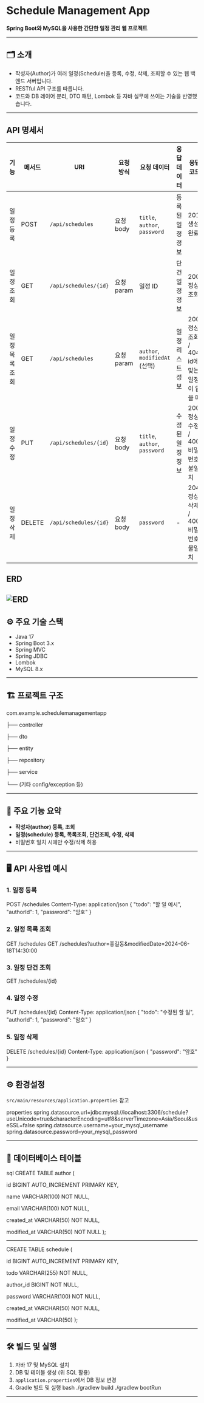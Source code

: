 # Schedule Management App

**Spring Boot와 MySQL을 사용한 간단한 일정 관리 웹 프로젝트**

---

## 🗂️ 소개

- 작성자(Author)가 여러 일정(Schedule)을 등록, 수정, 삭제, 조회할 수 있는 웹 백엔드 서버입니다.
- RESTful API 구조를 따릅니다.
- 코드와 DB 레이어 분리, DTO 패턴, Lombok 등 자바 실무에 쓰이는 기술을 반영했습니다.
---

## API 명세서
| 기능       | 메서드    | URI                   | 요청 방식    | 요청 데이터                        | 응답 데이터    | 응답 코드                     |
| -------- | ------ | --------------------- | -------- | ----------------------------- | --------- | ------------------------- |
| 일정 등록    | POST   | `/api/schedules`      | 요청 body  | `title`, `author`, `password` | 등록된 일정 정보 | 201: 생성완료                 |
| 일정 조회    | GET    | `/api/schedules/{id}` | 요청 param | 일정 ID                         | 단건 일정 정보  | 200: 정상조회                 |
| 일정 목록 조회 | GET    | `/api/schedules`      | 요청 param | `author`, `modifiedAt` (선택)   | 일정 리스트 정보 | 200: 정상조회 / 404: id에 맞는 일정이 없을 때 |
| 일정 수정    | PUT    | `/api/schedules/{id}` | 요청 body  | `title`, `author`, `password` | 수정된 일정 정보 | 200: 정상수정 / 400: 비밀번호 불일치 |
| 일정 삭제    | DELETE | `/api/schedules/{id}` | 요청 body  | `password`                    | -         | 204: 정상삭제 / 400: 비밀번호 불일치 |

## ERD

![ERD](./ERD1.png)
---

## ⚙️ 주요 기술 스택

- Java 17
- Spring Boot 3.x
- Spring MVC
- Spring JDBC
- Lombok
- MySQL 8.x

---

## 🏗️ 프로젝트 구조
com.example.schedulemanagementapp 

├── controller 

├── dto 

├── entity 

├── repository 

├── service 

└── (기타 config/exception 등)

---

## 📝 주요 기능 요약

- **작성자(author) 등록, 조회**
- **일정(schedule) 등록, 목록조회, 단건조회, 수정, 삭제**
- 비밀번호 일치 시에만 수정/삭제 허용

---

## 🖥️ API 사용법 예시

### 1. 일정 등록
POST /schedules Content-Type: application/json { "todo": "할 일 예시", "authorId": 1, "password": "암호" }
### 2. 일정 목록 조회
GET /schedules GET /schedules?author=홍길동&modifiedDate=2024-06-18T14:30:00
### 3. 일정 단건 조회
GET /schedules/{id}
### 4. 일정 수정
PUT /schedules/{id} Content-Type: application/json { "todo": "수정된 할 일", "authorId": 1, "password": "암호" }
### 5. 일정 삭제
DELETE /schedules/{id} Content-Type: application/json { "password": "암호" }

---

## ⚙️ 환경설정

`src/main/resources/application.properties` 참고

properties spring.datasource.url=jdbc:mysql://localhost:3306/schedule?useUnicode=true&characterEncoding=utf8&serverTimezone=Asia/Seoul&useSSL=false spring.datasource.username=your_mysql_username 
spring.datasource.password=your_mysql_password

---

## 💾 데이터베이스 테이블
sql CREATE TABLE author ( 

id BIGINT AUTO_INCREMENT PRIMARY KEY, 

name VARCHAR(100) NOT NULL, 

email VARCHAR(100) NOT NULL, 

created_at VARCHAR(50) NOT NULL, 

modified_at VARCHAR(50) NOT NULL 
);

---

CREATE TABLE schedule ( 

id BIGINT AUTO_INCREMENT PRIMARY KEY,

todo VARCHAR(255) NOT NULL, 

author_id BIGINT NOT NULL, 

password VARCHAR(100) NOT NULL, 

created_at VARCHAR(50) NOT NULL, 

modified_at VARCHAR(50)
);

---

## 🛠️ 빌드 및 실행

1. 자바 17 및 MySQL 설치
2. DB 및 테이블 생성 (위 SQL 활용)
3. `application.properties`에서 DB 정보 변경
4. Gradle 빌드 및 실행
bash ./gradlew build ./gradlew bootRun

---





